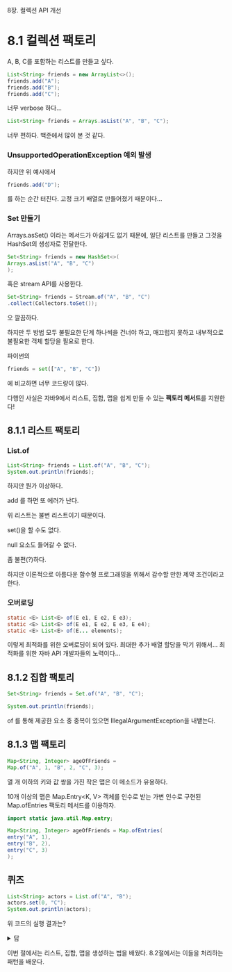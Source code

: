 8장. 컬렉션 API 개선

# 8.1 컬렉션 팩토리


A, B, C를 포함하는 리스트를 만들고 싶다.

```java
List<String> friends = new ArrayList<>();
friends.add("A");
friends.add("B");
friends.add("C");
```

너무 verbose 하다...

```java
List<String> friends = Arrays.asList("A", "B", "C");
```

너무 편하다. 백준에서 많이 본 것 같다.

### UnsupportedOperationException 예외 발생

하지만 위 예시에서

```java
friends.add("D");
```

를 하는 순간 터진다. 고정 크기 배열로 만들어졌기 때문이다...

### Set 만들기

Arrays.asSet() 이라는 메서드가 아쉽게도 없기 때문에,
일단 리스트를 만들고 그것을 HashSet의 생성자로 전달한다.

```java
Set<String> friends = new HashSet<>(
Arrays.asList("A", "B", "C")
);
```

혹은 stream API를 사용한다.

```java
Set<String> friends = Stream.of("A", "B", "C")
.collect(Collectors.toSet());
```
오 깔끔하다.

하지만 두 방법 모두 불필요한 단계 하나씩을 건너야 하고, 매끄럽지 못하고 내부적으로 불필요한 객체 할당을 필요로 한다.

파이썬의 

```python
friends = set(["A", "B", "C"])
```

에 비교하면 너무 코드량이 많다.

다행인 사실은 자바9에서 리스트, 집합, 맵을 쉽게 만들 수 있는 **팩토리 메서드**를 지원한다!


## 8.1.1 리스트 팩토리

### List.of

```java
List<String> friends = List.of("A", "B", "C");
System.out.println(friends);
```

하지만 뭔가 이상하다.

add 를 하면 또 에러가 난다.

위 리스트는 불변 리스트이기 때문이다.

set()을 할 수도 없다. 

null 요소도 들어갈 수 없다.

좀 불편(?)하다.

하지만 이론적으로 아름다운 함수형 프로그래밍을 위해서 감수할 만한 제약 조건이라고 한다.

### 오버로딩

```java
static <E> List<E> of(E e1, E e2, E e3);
static <E> List<E> of(E e1, E e2, E e3, E e4);
static <E> List<E> of(E... elements);
```

이렇게 최적화를 위한 오버로딩이 되어 있다. 최대한 추가 배열 할당을 막기 위해서... 최적화를 위한 자바 API 개발자들의 노력이다...

## 8.1.2 집합 팩토리

```java
Set<String> friends = Set.of("A", "B", "C");

System.out.println(friends);
```

of 를 통해 제공한 요소 중 중복이 있으면 IllegalArgumentException을 내뱉는다.

## 8.1.3 맵 팩토리

```java
Map<String, Integer> ageOfFriends = 
Map.of("A", 1, "B", 2, "C", 3);
```

열 개 이하의 키와 값 쌍을 가진 작은 맵은 이 메소드가 유용하다.

10개 이상의 맵은 Map.Entry<K, V> 객체를 인수로 받는 가변 인수로 구현된 Map.ofEntries 팩토리 메서드를 이용하자.

```java
import static java.util.Map.entry;

Map<String, Integer> ageOfFriends = Map.ofEntries(
entry("A", 1),
entry("B", 2),
entry("C", 3)
);
```
## 퀴즈

```java
List<String> actors = List.of("A", "B");
actors.set(0, "C");
System.out.println(actors);
```

위 코드의 실행 결과는?

<details>
  <summary>답</summary>
  <p>UnsupportedOperationException</p>
</details>

이번 절에서는 리스트, 집합, 맵을 생성하는 법을 배웠다.
8.2절에서는 이들을 처리하는 패턴을 배운다.
